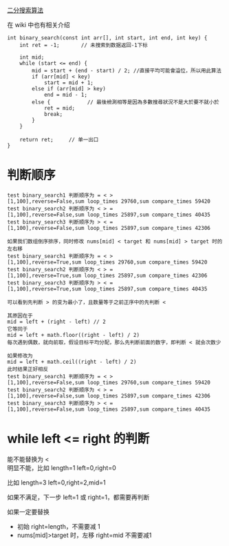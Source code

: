 [二分搜索算法](https://zh.wikipedia.org/wiki/%E4%BA%8C%E5%88%86%E6%90%9C%E7%B4%A2%E7%AE%97%E6%B3%95)

在 wiki 中也有相关介绍

    int binary_search(const int arr[], int start, int end, int key) {
        int ret = -1;       // 未搜索到数据返回-1下标
        
        int mid;
        while (start <= end) {
            mid = start + (end - start) / 2; //直接平均可能會溢位，所以用此算法
            if (arr[mid] < key)
                start = mid + 1;
            else if (arr[mid] > key)
                end = mid - 1;
            else {            // 最後檢測相等是因為多數搜尋狀況不是大於要不就小於
                ret = mid;  
                break;
            }
        }
        
        return ret;     // 单一出口
    }
# 判断顺序
    test binary_search1 判断顺序为 = < >
    [1,100],reverse=False,sum loop_times 29760,sum compare_times 59420
    test binary_search2 判断顺序为 < > =
    [1,100],reverse=False,sum loop_times 25897,sum compare_times 40435
    test binary_search3 判断顺序为 > < =
    [1,100],reverse=False,sum loop_times 25897,sum compare_times 42306

    如果我们数组倒序排序，同时修改 nums[mid] < target 和 nums[mid] > target 时的左右移
    test binary_search1 判断顺序为 = < >
    [1,100],reverse=True,sum loop_times 29760,sum compare_times 59420
    test binary_search2 判断顺序为 < > =
    [1,100],reverse=True,sum loop_times 25897,sum compare_times 42306
    test binary_search3 判断顺序为 > < =
    [1,100],reverse=True,sum loop_times 25897,sum compare_times 40435
    
    可以看到先判断 > 的变为最小了，且数量等于之前正序中的先判断 <
    
    其原因在于
    mid = left + (right - left) // 2
    它等同于
    mid = left + math.floor((right - left) / 2)
    每次遇到偶数，就向前取，假设目标平均分配，那么先判断前面的数字，即判断 < 就会次数少
    
    如果修改为
    mid = left + math.ceil((right - left) / 2)
    此时结果正好相反
    test binary_search1 判断顺序为 = < >
    [1,100],reverse=False,sum loop_times 29760,sum compare_times 59420
    test binary_search2 判断顺序为 < > =
    [1,100],reverse=False,sum loop_times 25897,sum compare_times 42306
    test binary_search3 判断顺序为 > < =
    [1,100],reverse=False,sum loop_times 25897,sum compare_times 40435
    
# while left <= right 的判断
能不能替换为 <  
明显不能，比如 length=1
left=0,right=0

比如 length=3
left=0,right=2,mid=1

如果不满足，下一步 left=1 或 right=1，都需要再判断

如果一定要替换  
* 初始 right=length，不需要减 1
* nums[mid]>target 时，左移 right=mid 不需要减1